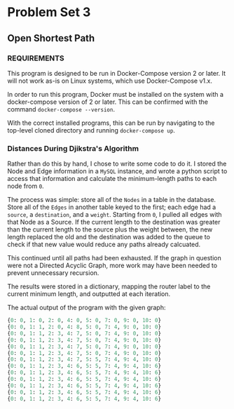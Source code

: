 # Problem Set 3
## Open Shortest Path

### REQUIREMENTS

This program is designed to be run in Docker-Compose version 2 or later.  It will not work as-is on Linux systems, which use Docker-Compose v1.x.

In order to run this program, Docker must be installed on the system with a docker-compose version of 2 or later.  This can be confirmed with the command `docker-compose --version`.

With the correct installed programs, this can be run by navigating to the top-level cloned directory and running `docker-compose up`.

### Distances During Djikstra's Algorithm

Rather than do this by hand, I chose to write some code to do it.  I stored the Node and Edge information in a `MySQL` instance, and wrote a python script to access that information and calculate the minimum-length paths to each node from `0`.

The process was simple: store all of the `Nodes` in a table in the database.  Store all of the `Edges` in another table keyed to the first; each edge had a `source`, a `destination`, and a `weight`.  Starting from `0`, I pulled all edges with that Node as a Source.  If the current length to the destination was greater than the current length to the source plus the weight between, the new length replaced the old and the destination was added to the queue to check if that new value would reduce any paths already calcuated.

This continued until all paths had been exhausted.  If the graph in question were not a Directed Acyclic Graph, more work may have been needed to prevent unnecessary recursion.

The results were stored in a dictionary, mapping the router label to the current minimum length, and outputted at each iteration.

The actual output of the program with the given graph:
```python
{0: 0, 1: 0, 2: 0, 4: 0, 5: 0, 7: 0, 9: 0, 10: 0}
{0: 0, 1: 1, 2: 0, 4: 8, 5: 0, 7: 4, 9: 0, 10: 0}
{0: 0, 1: 1, 2: 3, 4: 7, 5: 0, 7: 4, 9: 0, 10: 0}
{0: 0, 1: 1, 2: 3, 4: 7, 5: 0, 7: 4, 9: 0, 10: 0}
{0: 0, 1: 1, 2: 3, 4: 7, 5: 0, 7: 4, 9: 0, 10: 0}
{0: 0, 1: 1, 2: 3, 4: 7, 5: 0, 7: 4, 9: 0, 10: 0}
{0: 0, 1: 1, 2: 3, 4: 7, 5: 5, 7: 4, 9: 4, 10: 0}
{0: 0, 1: 1, 2: 3, 4: 6, 5: 5, 7: 4, 9: 4, 10: 6}
{0: 0, 1: 1, 2: 3, 4: 6, 5: 5, 7: 4, 9: 4, 10: 6}
{0: 0, 1: 1, 2: 3, 4: 6, 5: 5, 7: 4, 9: 4, 10: 6}
{0: 0, 1: 1, 2: 3, 4: 6, 5: 5, 7: 4, 9: 4, 10: 6}
{0: 0, 1: 1, 2: 3, 4: 6, 5: 5, 7: 4, 9: 4, 10: 6}
{0: 0, 1: 1, 2: 3, 4: 6, 5: 5, 7: 4, 9: 4, 10: 6}
```